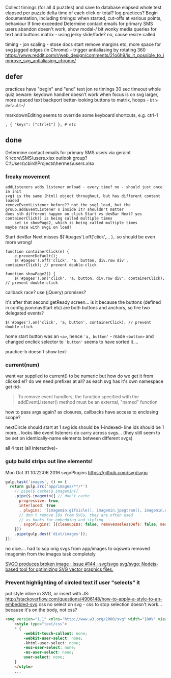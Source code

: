 
Collect timings (for all 4 puzzles) and save to database
    elapsed whole test
    elapsed per puzzle
    delta time of each click or total?
    log practices?
Begin documentation, including timings: when started,  cut-offs at various points, behaviour If time exceeded
Determine contact emails for primary SMS users
abandon doesn't work, show modal-/ bit wonky
media queries for text and buttons
matrix - using jerky slide/fade? no, cause resize called

timing - jon
scaling - stose
docs start
remove margins etc, more space for svg
jagged edges (in Chrome) - trigger antialiasing by rotating 360 https://www.reddit.com/r/web_design/comments/21o6h9/is_it_possible_to_improve_svg_antialiasing_chrome/

## defer

practices have "begin" and "end" text
jon re timings
    30 sec timeout whole quiz
beware: keydown handler doesn't work when focus is on svg
larger, more spaced text
backport better-looking buttons to matrix, hoops - `btn-default`-/

markdownEditing seems to override some keyboard shortcuts, e.g. ctrl-1

    , { "keys": ["ctrl+1"] }, # etc

## done

Determine contact emails for primary SMS users
    via geraint
    K:\core\SMS\users.xlsx
    outlook group? 
    C:\Users\cbird\Projects\hermes\users.xlsx

### freaky movement

    addListeners adds listener onload - every time? no - should just once in init
    svg1 is the same (html) object throughout, but has different content loaded
    removeEventListener before?? not the svg1 load, but the group.addEventListener s inside it? shouldn't matter
    does sth different happen on click Start vs devBar Next? yes
    containerClick() is being called multiple times
        set in showPage2, which is being called multiple times
    maybe race with svg1 on load?
Start
devBar Next
    misses $('#pages').off('click',... ).. so should be even more wrong!

    function containerClick(e) {
        e.preventDefault();
        $('#pages').off('click', 'a, button, div.row div', containerClick); // prevent double-click

    function showPage2() {
        $('#pages').on('click', 'a, button, div.row div', containerClick); // prevent double-click

callback race?
use (jQuery) promises?

it's after that second getReady screen...
is it because the buttons (defined in config.json:navStart etc) are both buttons and anchors, so fire two delegated events? 
    
    $('#pages').on('click', 'a, button', containerClick); // prevent double-click

home start button was an `<a>`, hence `'a, button'` - made `<button>` and changed onclick selector to `'button'`
seems to have sorted it....

practice-b doesn't show text-

### current(num)

want var supplied to current() to be numeric
    but how do we get it from clicked el?
    do we need prefixes at all? as each svg has it's own namespace get rid-

>To remove event handlers, the function specified with the addEventListener() method must be an external, "named" function

how to pass args again?
as closures, callbacks have access to enclosing scope?

nextCircle should start at 1
svg ids should be 1-indexed-
line ids should be 1 more...
looks like event listeners do carry across svgs... (they still seem to be set on identically-name elements between different svgs)

all 4 test (all interactive)-

### gulp build strips out line elements!

Mon Oct 31 10:22:06 2016
svgoPlugins https://github.com/svg/svgo

```js
gulp.task('images', () => {
  return gulp.src('app/images/**/*')
    //.pipe($.cache($.imagemin({
    .pipe($.imagemin({ // don't cache
      progressive: true,
      interlaced: true
      , plugins: '[imagemin.gifsicle(), imagemin.jpegtran(), imagemin.optipng()]' // no imagemin.svgo()
      // don't remove IDs from SVGs, they are often used
      // as hooks for embedding and styling
      , svgoPlugins: [{cleanupIDs: false, removeUselessDefs: false, mergePaths: false, removeUnknownsAndDefaults: false}]
    }))
    .pipe(gulp.dest('dist/images'));
});
```

no dice.... had to scp orig svgs from app/images to oqsweb
removed imagemin from the images task completely

[SVGO produces broken image · Issue #144 · svg/svgo](https://github.com/svg/svgo/issues/144)
[svg/svgo: Nodejs-based tool for optimizing SVG vector graphics files.](https://github.com/svg/svgo#what-it-can-do)


### Prevent highlighting of circled text if user "selects" it

put style inline in SVG, or insert with JS: http://stackoverflow.com/questions/4906148/how-to-apply-a-style-to-an-embedded-svg
css no select on svg - css to stop selection doesn't work... because it's on the body, not css?

```html
<svg version="1.1" xmlns="http://www.w3.org/2000/svg" width="100%" viewBox="0 0 600 600">
    <style type="text/css">
    * {
        -webkit-touch-callout: none;
        -webkit-user-select: none;
        -khtml-user-select: none;
        -moz-user-select: none;
        -ms-user-select: none;
        user-select: none;
    }
    </style>
    ...
```

